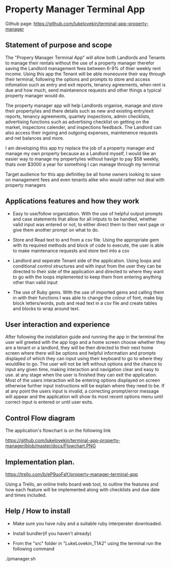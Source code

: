 

# Property Manager Terminal App

Github page:
https://github.com/lukelovekin/terminal-app-property-manager

## Statement of purpose and scope

The "Propery Manager Terminal App" will allow both Landlords and Tenants to manage their rentals without the use of a property manager therefor saving the Landlord management fees between 6-9% of thier weekly rent income. Using this app the Tenant will be able moneouvre their way through their terminal, following the options and prompts to store and access infomation such as entry and exit reports, tenancy agreements, when rent is due and how much, send maintanence requests and other things a typical property manager would do.

The property manager app will help Landlords organise, manage and store their property/ies and there details such as new and existing entry/exit reports, tenancy agreements, quartely inspections, admin checklists, advertising functions such as advertising checklist on getting on the market, inspectons calender, and inspections feedback. The Landlord can also access their ingoing and outgoing expenses, maintenence requests and net balances and more.

I am developing this app try replace the job of a property manager and manage my own property because as a Landlord myself, I would like an easier way to manage my property/ies without havign to pay $58 weekly, thats over $3000 a year for something I can manage through my terminal

Target audience for this app definitley be all home owners looking to save on management fees and even tenants alike who would rather not deal with property managers 

## Applications features and how they work

- Easy to use/follow organization. 
With the use of helpful output prompts and case statements that allow for all intputs to be handled, whether valid input was entered or not, to either direct them to their next page or give them another prompt on what to do.

- Store and Read text to and from a csv file.
Using the appropriate gem with its required methods and  block of code to execute, the user is able to make maintenance requests and store text into a csv

- Landlord and seperate Tenant side of the application.
Using loops and conditional control structures and with input from the user they can be directed to their side of the application and directed to where they want to go with the loops implemented to keep them from entering anything other than valid input

- The use of Ruby gems.
With the use of imported gems and calling them in with their functions I was able to change the colour of font, make big block letters/words, puts and read text in a csv file and create tables and blocks to wrap around text.


## User interaction and experience

After following the installation guide and running the app in the terminal the user will greeted with the app logo and a home screen choose whether they are a tenant or a landlord, they will be then directed to their next home screen where there will be options and helpful information and prompts displayed of which they can input using their keyboard to go to where they wouldlike to go. The user will not be left without options and the chance to input any given time, making interaction and navigation clear and easy to use. at any stage when the user is finished they can exit the application. Most of the users interaction will be entering options displayed on screen otherwise further input instructions will be explain where they need to be. If at any point the users input is invalid, a correcting prompt/error message will appear and the application will show its most recent options menu until correct input is entered or until user exits.

## Control Flow diagram

The application's flowchart is on the following link 

https://github.com/lukelovekin/terminal-app-property-manager/blob/master/docs/Flowchart.PNG

## Implementation plan. 
https://trello.com/b/eP9uoFaY/property-manager-terminal-app

Using a Trello, an online trello board web tool, to outline the features and how each feature will be implemented along with checklists and due date and times included.

## Help / How to install

- Make sure you have ruby and a suitable ruby interperater downloaded.

- Install bundler(if you haven't already) 

- From the "src" folder in "LukeLovekin_T1A2" using the terminal run the following command

./pmanager.sh

